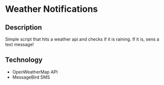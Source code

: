# Weather Notifications

## Description
Simple script that hits a weather api and checks if it is raining. If it is, sens a text message!

## Technology
* OpenWeatherMap API
* MessageBird SMS

